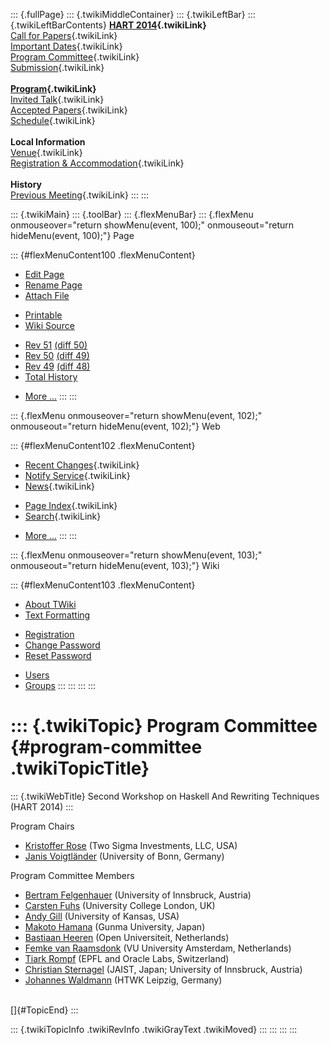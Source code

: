 ::: {.fullPage}
::: {.twikiMiddleContainer}
::: {.twikiLeftBar}
::: {.twikiLeftBarContents}
**[HART 2014](WebHome){.twikiLink}**\
[Call for Papers](CallForPapers){.twikiLink}\
[Important Dates](ImportantDates){.twikiLink}\
[Program Committee](ProgramCommittee){.twikiLink}\
[Submission](PaperSubmission){.twikiLink}\
\
**[Program](Program){.twikiLink}**\
[Invited Talk](InvitedTalks){.twikiLink}\
[Accepted Papers](AcceptedPapers){.twikiLink}\
[Schedule](Program){.twikiLink}\
\
**Local Information**\
[Venue](WorkshopVenue){.twikiLink}\
[Registration & Accommodation](RegistrationAndAccomodation){.twikiLink}\
\
**History**\
[Previous Meeting](PreviousMeetings){.twikiLink}
:::
:::

::: {.twikiMain}
::: {.toolBar}
::: {.flexMenuBar}
::: {.flexMenu onmouseover="return showMenu(event, 100);" onmouseout="return hideMenu(event, 100);"}
Page

::: {#flexMenuContent100 .flexMenuContent}
-   [Edit
    Page](http://www.program-transformation.org/edit/HART14/ProgramCommittee?t=1536827634)
-   [Rename
    Page](http://www.program-transformation.org/rename/HART14/ProgramCommittee)
-   [Attach
    File](http://www.program-transformation.org/attach/HART14/ProgramCommittee)

<!-- -->

-   [Printable](http://www.program-transformation.org/view/HART14/ProgramCommittee?skin=print.pattern)
-   [Wiki
    Source](http://www.program-transformation.org/view/HART14/ProgramCommittee?skin=text&raw=on&contenttype=text/plain)

<!-- -->

-   [Rev
    51](http://www.program-transformation.org/view/HART14/ProgramCommittee?rev=1.51)
    [(diff 50)](http://www.program-transformation.org/rdiff/HART14/ProgramCommittee?rev1=1.51&rev2=1.50)
-   [Rev
    50](http://www.program-transformation.org/view/HART14/ProgramCommittee?rev=1.50)
    [(diff 49)](http://www.program-transformation.org/rdiff/HART14/ProgramCommittee?rev1=1.50&rev2=1.49)
-   [Rev
    49](http://www.program-transformation.org/view/HART14/ProgramCommittee?rev=1.49)
    [(diff 48)](http://www.program-transformation.org/rdiff/HART14/ProgramCommittee?rev1=1.49&rev2=1.48)
-   [Total
    History](http://www.program-transformation.org/rdiff/HART14/ProgramCommittee)

<!-- -->

-   [More
    \...](http://www.program-transformation.org/oops/HART14/ProgramCommittee?template=oopsmore&param1=1.51&param2=1.51)
:::
:::

::: {.flexMenu onmouseover="return showMenu(event, 102);" onmouseout="return hideMenu(event, 102);"}
Web

::: {#flexMenuContent102 .flexMenuContent}
-   [Recent Changes](WebChanges){.twikiLink}
-   [Notify Service](WebNotify){.twikiLink}
-   [News](WebNews){.twikiLink}

<!-- -->

-   [Page Index](WebIndex){.twikiLink}
-   [Search](WebSearch){.twikiLink}

<!-- -->

-   [More
    \...](http://www.program-transformation.org/oops/HART14/ProgramCommittee?template=oopsmore&param1=1.51&param2=1.51)
:::
:::

::: {.flexMenu onmouseover="return showMenu(event, 103);" onmouseout="return hideMenu(event, 103);"}
Wiki

::: {#flexMenuContent103 .flexMenuContent}
-   [About
    TWiki](http://www.program-transformation.org/view/TWiki/WebHome)
-   [Text
    Formatting](http://www.program-transformation.org/view/TWiki/TextFormattingRules)

<!-- -->

-   [Registration](http://www.program-transformation.org/view/TWiki/TWikiRegistration)
-   [Change
    Password](http://www.program-transformation.org/view/TWiki/ChangePassword)
-   [Reset
    Password](http://www.program-transformation.org/view/TWiki/ResetPassword)

<!-- -->

-   [Users](http://www.program-transformation.org/view/Main/TWikiUsers)
-   [Groups](http://www.program-transformation.org/view/Main/TWikiGroups)
:::
:::
:::
:::

::: {.twikiTopic}
Program Committee {#program-committee .twikiTopicTitle}
=================

::: {.twikiWebTitle}
Second Workshop on Haskell And Rewriting Techniques (HART 2014)
:::

Program Chairs

-   [Kristoffer Rose](http://kristofferrose.com/) (Two Sigma
    Investments, LLC, USA)
-   [Janis Voigtländer](http://www.iai.uni-bonn.de/~jv/) (University of
    Bonn, Germany)

Program Committee Members

-   [Bertram Felgenhauer](http://cl-informatik.uibk.ac.at/users/bf3/)
    (University of Innsbruck, Austria)
-   [Carsten Fuhs](http://www0.cs.ucl.ac.uk/staff/C.Fuhs/) (University
    College London, UK)
-   [Andy Gill](http://www.ittc.ku.edu/csdl/fpg/users/andygill.html)
    (University of Kansas, USA)
-   [Makoto Hamana](http://www.cs.gunma-u.ac.jp/~hamana/) (Gunma
    University, Japan)
-   [Bastiaan Heeren](http://www.open.ou.nl/bhr/) (Open Universiteit,
    Netherlands)
-   [Femke van Raamsdonk](http://www.cs.vu.nl/~femke/) (VU University
    Amsterdam, Netherlands)
-   [Tiark Rompf](http://tiarkrompf.github.io/) (EPFL and Oracle Labs,
    Switzerland)
-   [Christian Sternagel](http://www.jaist.ac.jp/~c-sterna/) (JAIST,
    Japan; University of Innsbruck, Austria)
-   [Johannes Waldmann](http://www.imn.htwk-leipzig.de/~waldmann/) (HTWK
    Leipzig, Germany)

\
[]{#TopicEnd}
:::

::: {.twikiTopicInfo .twikiRevInfo .twikiGrayText .twikiMoved}
:::
:::
:::
:::
